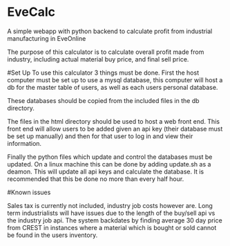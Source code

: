 # EveCalc
A simple webapp with python backend to calculate profit from industrial manufacturing in EveOnline

The purpose of this calculator is to calculate overall profit made from industry, including actual material buy price, and final sell price.

#Set Up
To use this calculator 3 things must be done. First the host computer must be set up to use a mysql database, this computer will host a db for the master table of users, as well as each users personal database.

These databases should be copied from the included files in the db directory. 

The files in the html directory should be used to host a web front end. This front end will allow users to be added given an api key (their database must be set up manually) and then for that user to log in and view their information.

Finally the python files which update and control the databases must be updated. On a linux machine this can be done by adding update.sh as a deamon. This will update all api keys and calculate the database. It is recommended that this be done no more than every half hour.

#Known issues

Sales tax is currently not included, industry job costs however are.
Long term industrialists will have issues due to the length of the buy/sell api vs the industry job api. The system backdates by finding average 30 day price from CREST in instances where a material which is bought or sold cannot be found in the users inventory.

